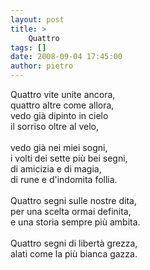 ```yaml
---
layout: post
title: >
    Quattro
tags: []
date: 2008-09-04 17:45:00
author: pietro
---
```

Quattro vite unite ancora,<br/>quattro altre come allora,<br/>vedo già dipinto in cielo<br/>il sorriso oltre al velo,<br/><br/>vedo già nei miei sogni,<br/>i volti dei sette più bei segni,<br/>di amicizia e di magia,<br/>di rune e d'indomita follia.<br/><br/>Quattro segni sulle nostre dita,<br/>per una scelta ormai definita,<br/>e una storia sempre più ambita.<br/><br/>Quattro segni di libertà grezza,<br/>alati come la più bianca gazza.
